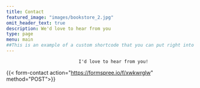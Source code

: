 ```yaml
---
title: Contact
featured_image: "images/bookstore_2.jpg"
omit_header_text: true
description: We'd love to hear from you
type: page
menu: main
##This is an example of a custom shortcode that you can put right into your content. You will need to add a form action to the the shortcode to make it work. Check out [Formspree](https://formspree.io/) for a simple, free form service. 
---
```


                               I'd love to hear from you!                                                                     


{{< form-contact action="https://formspree.io/f/xwkwrglw" method="POST">}}
